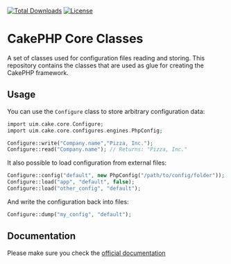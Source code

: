 [![Total Downloads](https://img.shields.io/packagist/dt/cakephp/core.svg?style=flat-square)](https://packagist.org/packages/cakephp/core)
[![License](https://img.shields.io/badge/license-MIT-blue.svg?style=flat-square)](LICENSE.txt)

# CakePHP Core Classes

A set of classes used for configuration files reading and storing.
This repository contains the classes that are used as glue for creating the CakePHP framework.

## Usage

You can use the `Configure` class to store arbitrary configuration data:

```php
import uim.cake.core.Configure;
import uim.cake.core.configures.engines.PhpConfig;

Configure::write("Company.name","Pizza, Inc.");
Configure::read("Company.name"); // Returns: "Pizza, Inc."
```

It also possible to load configuration from external files:

```php
Configure::config("default", new PhpConfig("/path/to/config/folder"));
Configure::load("app", "default", false);
Configure::load("other_config", "default");
```

And write the configuration back into files:

```php
Configure::dump("my_config", "default");
```

## Documentation

Please make sure you check the [official documentation](https://book.cakephp.org/4/en/development/configuration.html)
